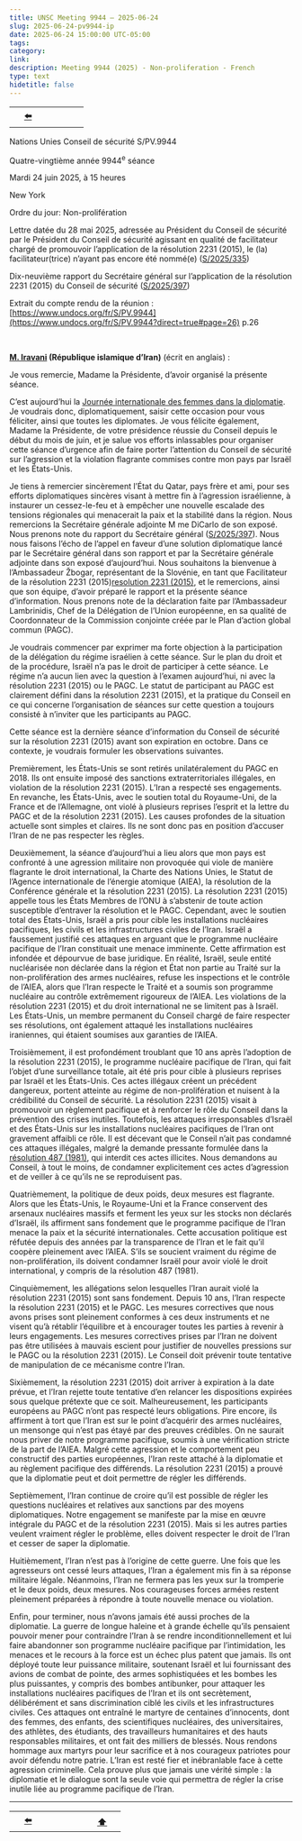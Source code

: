 ```yaml
---
title: UNSC Meeting 9944 – 2025-06-24
slug: 2025-06-24-pv9944-ip
date: 2025-06-24 15:00:00 UTC-05:00
tags: 
category: 
link: 
description: Meeting 9944 (2025) - Non-proliferation - French
type: text
hidetitle: false
---
```


<!-- 2025-06-24 meeting. Record of meeting available 2025-07-17 - 24 days. -->
 
<table><tr>
  <th scope="col" style="width: 50px;"><a href="/fr/statement1/2025-03-12-pv9877-closed-ip/">⬅️</a></th>
  <th scope="col" style="width: 50px;"><a href=""></a></th> <!-- blank-->

</tr></table>



Nations Unies Conseil de sécurité S/PV.9944

Quatre-vingtième année 9944<sup>e</sup> séance

Mardi 24 juin 2025, à 15 heures

New York

Ordre du jour: Non-prolifération

Lettre datée du 28 mai 2025, adressée au Président du Conseil de sécurité par le Président du Conseil de sécurité agissant en qualité de facilitateur chargé de promouvoir l’application de la résolution 2231 (2015), le (la) facilitateur(trice) n’ayant pas encore été nommé(e) ([S/2025/335](https://docs.un.org/fr/S/2025/335))

Dix-neuvième rapport du Secrétaire général sur l’application de la résolution 2231 (2015) du Conseil de sécurité ([S/2025/397](https://docs.un.org/fr/S/2025/397))


Extrait du compte rendu de la réunion : [https://www.undocs.org/fr/S/PV.9944](https://www.undocs.org/fr/S/PV.9944?direct=true#page=26) p.26

<br>

<!-- No fr wikiedia entry --> 
**[M. Iravani](https://en.wikipedia.org/wiki/Amir-Saeid_Iravani) (République islamique d’Iran)** (écrit en anglais) :

Je vous remercie, Madame la Présidente, d’avoir organisé la présente séance.

C’est aujourd’hui la [Journée internationale des femmes dans la diplomatie](https://www.un.org/fr/observances/women-in-diplomacy-day). Je voudrais donc, diplomatiquement, saisir cette occasion pour vous féliciter, ainsi que toutes les diplomates. Je vous félicite également, Madame la Présidente, de votre présidence réussie du Conseil depuis le début du mois de juin, et je salue vos efforts inlassables pour organiser cette séance d’urgence afin de faire porter l’attention du Conseil de sécurité sur l’agression et la violation flagrante commises contre mon pays par Israël et les États-Unis.

Je tiens à remercier sincèrement l’État du Qatar, pays frère et ami, pour ses efforts diplomatiques sincères visant à mettre fin à l’agression israélienne, à instaurer un cessez-le-feu et à empêcher une nouvelle escalade des tensions régionales qui menacerait la paix et la stabilité dans la région. Nous remercions la Secrétaire générale adjointe M me DiCarlo de son exposé. Nous prenons note du rapport du Secrétaire général ([S/2025/397](https://docs.un.org/fr/S/2025/397)). Nous nous faisons l’écho de l’appel en faveur d’une solution diplomatique lancé par le Secrétaire général dans son rapport et par la Secrétaire générale adjointe dans son exposé d’aujourd’hui. Nous souhaitons la bienvenue à l’Ambassadeur Žbogar, représentant de la Slovénie, en tant que Facilitateur de la résolution 2231 (2015)[resolution 2231 (2015)](https://digitallibrary.un.org/record/797839/files/S_RES_2231_%282015%29-FR.pdf), et le remercions, ainsi que son équipe, d’avoir préparé le rapport et la présente séance d’information. Nous prenons note de la déclaration faite par l’Ambassadeur Lambrinidis, Chef de la Délégation de l’Union européenne, en sa qualité de Coordonnateur de la Commission conjointe créée par le Plan d’action global commun (PAGC).

Je voudrais commencer par exprimer ma forte objection à la participation de la délégation du régime israélien à cette séance. Sur le plan du droit et de la procédure, Israël n’a pas le droit de participer à cette séance. Le régime n’a aucun lien avec la question à l’examen aujourd’hui, ni avec la résolution 2231 (2015) ou le PAGC. Le statut de participant au PAGC est clairement défini dans la résolution 2231 (2015), et la pratique du Conseil en ce qui concerne l’organisation de séances sur cette question a toujours consisté à n’inviter que les participants au PAGC.

Cette séance est la dernière séance d’information du Conseil de sécurité sur la résolution 2231 (2015) avant son expiration en octobre. Dans ce contexte, je voudrais formuler les observations suivantes.

Premièrement, les États-Unis se sont retirés unilatéralement du PAGC en 2018. Ils ont ensuite imposé des sanctions extraterritoriales illégales, en violation de la résolution 2231 (2015). L’Iran a respecté ses engagements. En revanche, les États-Unis, avec le soutien total du Royaume-Uni, de la France et de l’Allemagne, ont violé à plusieurs reprises l’esprit et la lettre du PAGC et de la résolution 2231 (2015). Les causes profondes de la situation actuelle sont simples et claires. Ils ne sont donc pas en position d’accuser l’Iran de ne pas respecter les règles.

Deuxièmement, la séance d’aujourd’hui a lieu alors que mon pays est confronté à une agression militaire non provoquée qui viole de manière flagrante le droit international, la Charte des Nations Unies, le Statut de l’Agence internationale de l’énergie atomique (AIEA), la résolution de la Conférence générale et la résolution 2231 (2015). La résolution 2231 (2015) appelle tous les États Membres de l’ONU à s’abstenir de toute action susceptible d’entraver la résolution et le PAGC. Cependant, avec le soutien total des États-Unis, Israël a pris pour cible les installations nucléaires pacifiques, les civils et les infrastructures civiles de l’Iran. Israël a faussement justifié ces attaques en arguant que le programme nucléaire pacifique de l’Iran constituait une menace imminente. Cette affirmation est infondée et dépourvue de base juridique. En réalité, Israël, seule entité nucléarisée non déclarée dans la région et État non partie au Traité sur la non-prolifération des armes nucléaires, refuse les inspections et le contrôle de l’AIEA, alors que l’Iran respecte le Traité et a soumis son programme nucléaire au contrôle extrêmement rigoureux de l’AIEA. Les violations de la résolution 2231 (2015) et du droit international ne se limitent pas à Israël. Les États-Unis, un membre permanent du Conseil chargé de faire respecter ses résolutions, ont également attaqué les installations nucléaires iraniennes, qui étaient soumises aux garanties de l’AIEA.

Troisièmement, il est profondément troublant que 10 ans après l’adoption de la résolution 2231 (2015), le programme nucléaire pacifique de l’Iran, qui fait l’objet d’une surveillance totale, ait été pris pour cible à plusieurs reprises par Israël et les États-Unis. Ces actes illégaux créent un précédent dangereux, portent atteinte au régime de non-prolifération et nuisent à la crédibilité du Conseil de sécurité. La résolution 2231 (2015) visait à promouvoir un règlement pacifique et à renforcer le rôle du Conseil dans la prévention des crises inutiles. Toutefois, les attaques irresponsables d’Israël et des États-Unis sur les installations nucléaires pacifiques de l’Iran ont gravement affaibli ce rôle. Il est décevant que le Conseil n’ait pas condamné ces attaques illégales, malgré la demande pressante formulée dans la [résolution 487 (1981)](https://digitallibrary.un.org/record/22225/files/S_RES_487%281981%29-EN.pdf), qui interdit ces actes illicites. Nous demandons au Conseil, à tout le moins, de condamner explicitement ces actes d’agression et de veiller à ce qu’ils ne se reproduisent pas.

Quatrièmement, la politique de deux poids, deux mesures est flagrante. Alors que les États-Unis, le Royaume-Uni et la France conservent des arsenaux nucléaires massifs et ferment les yeux sur les stocks non déclarés d’Israël, ils affirment sans fondement que le programme pacifique de l’Iran menace la paix et la sécurité internationales. Cette accusation politique est réfutée depuis des années par la transparence de l’Iran et le fait qu’il coopère pleinement avec l’AIEA. S’ils se soucient vraiment du régime de non-prolifération, ils doivent condamner Israël pour avoir violé le droit international, y compris de la résolution 487 (1981).

Cinquièmement, les allégations selon lesquelles l’Iran aurait violé la résolution 2231 (2015) sont sans fondement. Depuis 10 ans, l’Iran respecte la résolution 2231 (2015) et le PAGC. Les mesures correctives que nous avons prises sont pleinement conformes à ces deux instruments et ne visent qu’à rétablir l’équilibre et à encourager toutes les parties à revenir à leurs engagements. Les mesures correctives prises par l’Iran ne doivent pas être utilisées à mauvais escient pour justifier de nouvelles pressions sur le PAGC ou la résolution 2231 (2015). Le Conseil doit prévenir toute tentative de manipulation de ce mécanisme contre l’Iran.

Sixièmement, la résolution 2231 (2015) doit arriver à expiration à la date prévue, et l’Iran rejette toute tentative d’en relancer les dispositions expirées sous quelque prétexte que ce soit. Malheureusement, les participants européens au PAGC n’ont pas respecté leurs obligations. Pire encore, ils affirment à tort que l’Iran est sur le point d’acquérir des armes nucléaires, un mensonge qui n’est pas étayé par des preuves crédibles. On ne saurait nous priver de notre programme pacifique, soumis à une vérification stricte de la part de l’AIEA. Malgré cette agression et le comportement peu constructif des parties européennes, l’Iran reste attaché à la diplomatie et au règlement pacifique des différends. La résolution 2231 (2015) a prouvé que la diplomatie peut et doit permettre de régler les différends.

Septièmement, l’Iran continue de croire qu’il est possible de régler les questions nucléaires et relatives aux sanctions par des moyens diplomatiques. Notre engagement se manifeste par la mise en œuvre intégrale du PAGC et de la résolution 2231 (2015). Mais si les autres parties veulent vraiment régler le problème, elles doivent respecter le droit de l’Iran et cesser de saper la diplomatie.

Huitièmement, l’Iran n’est pas à l’origine de cette guerre. Une fois que les agresseurs ont cessé leurs attaques, l’Iran a également mis fin à sa réponse militaire légale. Néanmoins, l’Iran ne fermera pas les yeux sur la tromperie et le deux poids, deux mesures. Nos courageuses forces armées restent pleinement préparées à répondre à toute nouvelle menace ou violation.

Enfin, pour terminer, nous n’avons jamais été aussi proches de la diplomatie. La guerre de longue haleine et à grande échelle qu’ils pensaient pouvoir mener pour contraindre l’Iran à se rendre inconditionnellement et lui faire abandonner son programme nucléaire pacifique par l’intimidation, les menaces et le recours à la force est un échec plus patent que jamais. Ils ont déployé toute leur puissance militaire, soutenant Israël et lui fournissant des avions de combat de pointe, des armes sophistiquées et les bombes les plus puissantes, y compris des bombes antibunker, pour attaquer les installations nucléaires pacifiques de l’Iran et ils ont secrètement, délibérément et sans discrimination ciblé les civils et les infrastructures civiles. Ces attaques ont entraîné le martyre de centaines d’innocents, dont des femmes, des enfants, des scientifiques nucléaires, des universitaires, des athlètes, des étudiants, des travailleurs humanitaires et des hauts responsables militaires, et ont fait des milliers de blessés. Nous rendons hommage aux martyrs pour leur sacrifice et à nos courageux patriotes pour avoir défendu notre patrie. L’Iran est resté fier et inébranlable face à cette agression criminelle. Cela prouve plus que jamais une vérité simple : la diplomatie et le dialogue sont la seule voie qui permettra de régler la crise inutile liée au programme pacifique de l’Iran. 

<hr>
<table><tr>
  <th scope="col" style="width: 50px;"><a href="/fr/statement1/2025-03-12-pv9877-closed-ip/">⬅️</a></th>
  <th scope="col" style="width: 50px;"><a href=""></a></th> <!-- blank-->
  <th scope="col" style="width: 50px;"><a href="/fr/statement1/2025-06-24-pv9944-ip/">⬆️</a></th>      
</tr></table>
